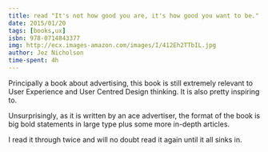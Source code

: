 ```yaml
---
title: read "It's not how good you are, it's how good you want to be." by Paul Arden
date: 2015/01/20
tags: [books,ux]
isbn: 978-0714843377
img: http://ecx.images-amazon.com/images/I/412Eh2TTbIL.jpg
author: Jez Nicholson
time-spent: 4h
---
```

​​​Principally a book about advertising, this book is still extremely relevant to User Experience and User Centred Design thinking. It is also pretty inspiring to.

Unsurprisingly, as it is written by an ace advertiser, the format of the book is big bold statements in large type plus some more in-depth articles.

I read it through twice and will no doubt read it again until it all sinks in.
